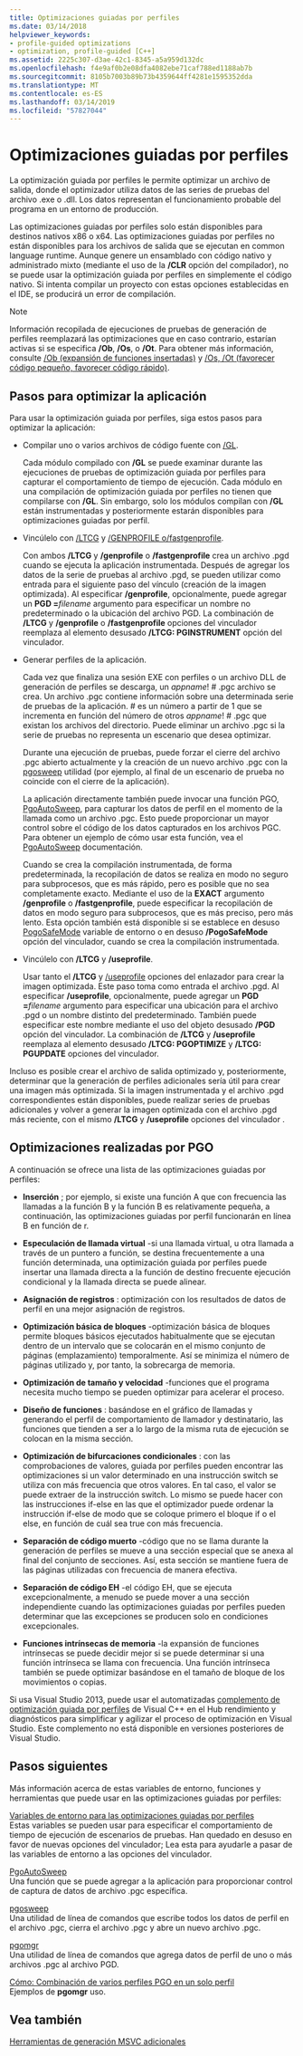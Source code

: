 ```yaml
---
title: Optimizaciones guiadas por perfiles
ms.date: 03/14/2018
helpviewer_keywords:
- profile-guided optimizations
- optimization, profile-guided [C++]
ms.assetid: 2225c307-d3ae-42c1-8345-a5a959d132dc
ms.openlocfilehash: f4e9af0b2e08dfa4082ebe71caf788ed1188ab7b
ms.sourcegitcommit: 8105b7003b89b73b4359644ff4281e1595352dda
ms.translationtype: MT
ms.contentlocale: es-ES
ms.lasthandoff: 03/14/2019
ms.locfileid: "57827044"
---
```

# <a name="profile-guided-optimizations"></a>Optimizaciones guiadas por perfiles

La optimización guiada por perfiles le permite optimizar un archivo de salida, donde el optimizador utiliza datos de las series de pruebas del archivo .exe o .dll. Los datos representan el funcionamiento probable del programa en un entorno de producción.

Las optimizaciones guiadas por perfiles solo están disponibles para destinos nativos x86 o x64. Las optimizaciones guiadas por perfiles no están disponibles para los archivos de salida que se ejecutan en common language runtime. Aunque genere un ensamblado con código nativo y administrado mixto (mediante el uso de la **/CLR** opción del compilador), no se puede usar la optimización guiada por perfiles en simplemente el código nativo. Si intenta compilar un proyecto con estas opciones establecidas en el IDE, se producirá un error de compilación.

> [!NOTE]
> Información recopilada de ejecuciones de pruebas de generación de perfiles reemplazará las optimizaciones que en caso contrario, estarían activas si se especifica **/Ob**, **/Os**, o **/Ot**. Para obtener más información, consulte [/Ob (expansión de funciones insertadas)](reference/ob-inline-function-expansion.md) y [/Os, /Ot (favorecer código pequeño, favorecer código rápido)](reference/os-ot-favor-small-code-favor-fast-code.md).

## <a name="steps-to-optimize-your-app"></a>Pasos para optimizar la aplicación

Para usar la optimización guiada por perfiles, siga estos pasos para optimizar la aplicación:

- Compilar uno o varios archivos de código fuente con [/GL](reference/gl-whole-program-optimization.md).

   Cada módulo compilado con **/GL** se puede examinar durante las ejecuciones de pruebas de optimización guiada por perfiles para capturar el comportamiento de tiempo de ejecución. Cada módulo en una compilación de optimización guiada por perfiles no tienen que compilarse con **/GL**. Sin embargo, solo los módulos compilan con **/GL** están instrumentadas y posteriormente estarán disponibles para optimizaciones guiadas por perfil.

- Vincúlelo con [/LTCG](reference/ltcg-link-time-code-generation.md) y [/GENPROFILE o/fastgenprofile](reference/genprofile-fastgenprofile-generate-profiling-instrumented-build.md).

   Con ambos **/LTCG** y **/genprofile** o **/fastgenprofile** crea un archivo .pgd cuando se ejecuta la aplicación instrumentada. Después de agregar los datos de la serie de pruebas al archivo .pgd, se pueden utilizar como entrada para el siguiente paso del vínculo (creación de la imagen optimizada). Al especificar **/genprofile**, opcionalmente, puede agregar un **PGD =**_filename_ argumento para especificar un nombre no predeterminado o la ubicación del archivo PGD. La combinación de **/LTCG** y **/genprofile** o **/fastgenprofile** opciones del vinculador reemplaza al elemento desusado **/LTCG: PGINSTRUMENT** opción del vinculador.

- Generar perfiles de la aplicación.

   Cada vez que finaliza una sesión EXE con perfiles o un archivo DLL de generación de perfiles se descarga, un *appname*! # .pgc archivo se crea. Un archivo .pgc contiene información sobre una determinada serie de pruebas de la aplicación. # es un número a partir de 1 que se incrementa en función del número de otros *appname*! # .pgc que existan los archivos del directorio. Puede eliminar un archivo .pgc si la serie de pruebas no representa un escenario que desea optimizar.

   Durante una ejecución de pruebas, puede forzar el cierre del archivo .pgc abierto actualmente y la creación de un nuevo archivo .pgc con la [pgosweep](pgosweep.md) utilidad (por ejemplo, al final de un escenario de prueba no coincide con el cierre de la aplicación).

   La aplicación directamente también puede invocar una función PGO, [PgoAutoSweep](pgoautosweep.md), para capturar los datos de perfil en el momento de la llamada como un archivo .pgc. Esto puede proporcionar un mayor control sobre el código de los datos capturados en los archivos PGC. Para obtener un ejemplo de cómo usar esta función, vea el [PgoAutoSweep](pgoautosweep.md) documentación.

   Cuando se crea la compilación instrumentada, de forma predeterminada, la recopilación de datos se realiza en modo no seguro para subprocesos, que es más rápido, pero es posible que no sea completamente exacto. Mediante el uso de la **EXACT** argumento **/genprofile** o **/fastgenprofile**, puede especificar la recopilación de datos en modo seguro para subprocesos, que es más preciso, pero más lento. Esta opción también está disponible si se establece en desuso [PogoSafeMode](environment-variables-for-profile-guided-optimizations.md#pogosafemode) variable de entorno o en desuso **/PogoSafeMode** opción del vinculador, cuando se crea la compilación instrumentada.

- Vincúlelo con **/LTCG** y **/useprofile**.

   Usar tanto el **/LTCG** y [/useprofile](reference/useprofile.md) opciones del enlazador para crear la imagen optimizada. Este paso toma como entrada el archivo .pgd. Al especificar **/useprofile**, opcionalmente, puede agregar un **PGD =**_filename_ argumento para especificar una ubicación para el archivo .pgd o un nombre distinto del predeterminado. También puede especificar este nombre mediante el uso del objeto desusado **/PGD** opción del vinculador. La combinación de **/LTCG** y **/useprofile** reemplaza al elemento desusado **/LTCG: PGOPTIMIZE** y **/LTCG: PGUPDATE** opciones del vinculador.

Incluso es posible crear el archivo de salida optimizado y, posteriormente, determinar que la generación de perfiles adicionales sería útil para crear una imagen más optimizada. Si la imagen instrumentada y el archivo .pgd correspondientes están disponibles, puede realizar series de pruebas adicionales y volver a generar la imagen optimizada con el archivo .pgd más reciente, con el mismo **/LTCG** y **/useprofile** opciones del vinculador .

## <a name="optimizations-performed-by-pgo"></a>Optimizaciones realizadas por PGO

A continuación se ofrece una lista de las optimizaciones guiadas por perfiles:

- **Inserción** ; por ejemplo, si existe una función A que con frecuencia las llamadas a la función B y la función B es relativamente pequeña, a continuación, las optimizaciones guiadas por perfil funcionarán en línea B en función de r.

- **Especulación de llamada virtual** -si una llamada virtual, u otra llamada a través de un puntero a función, se destina frecuentemente a una función determinada, una optimización guiada por perfiles puede insertar una llamada directa a la función de destino frecuente ejecución condicional y la llamada directa se puede alinear.

- **Asignación de registros** : optimización con los resultados de datos de perfil en una mejor asignación de registros.

- **Optimización básica de bloques** -optimización básica de bloques permite bloques básicos ejecutados habitualmente que se ejecutan dentro de un intervalo que se colocarán en el mismo conjunto de páginas (emplazamiento) temporalmente. Así se minimiza el número de páginas utilizado y, por tanto, la sobrecarga de memoria.

- **Optimización de tamaño y velocidad** -funciones que el programa necesita mucho tiempo se pueden optimizar para acelerar el proceso.

- **Diseño de funciones** : basándose en el gráfico de llamadas y generando el perfil de comportamiento de llamador y destinatario, las funciones que tienden a ser a lo largo de la misma ruta de ejecución se colocan en la misma sección.

- **Optimización de bifurcaciones condicionales** : con las comprobaciones de valores, guiada por perfiles pueden encontrar las optimizaciones si un valor determinado en una instrucción switch se utiliza con más frecuencia que otros valores.  En tal caso, el valor se puede extraer de la instrucción switch.  Lo mismo se puede hacer con las instrucciones if-else en las que el optimizador puede ordenar la instrucción if-else de modo que se coloque primero el bloque if o el else, en función de cuál sea true con más frecuencia.

- **Separación de código muerto** -código que no se llama durante la generación de perfiles se mueve a una sección especial que se anexa al final del conjunto de secciones. Así, esta sección se mantiene fuera de las páginas utilizadas con frecuencia de manera efectiva.

- **Separación de código EH** -el código EH, que se ejecuta excepcionalmente, a menudo se puede mover a una sección independiente cuando las optimizaciones guiadas por perfiles pueden determinar que las excepciones se producen solo en condiciones excepcionales.

- **Funciones intrínsecas de memoria** -la expansión de funciones intrínsecas se puede decidir mejor si se puede determinar si una función intrínseca se llama con frecuencia. Una función intrínseca también se puede optimizar basándose en el tamaño de bloque de los movimientos o copias.

Si usa Visual Studio 2013, puede usar el automatizadas [complemento de optimización guiada por perfiles](profile-guided-optimization-in-the-performance-and-diagnostics-hub.md) de Visual C++ en el Hub rendimiento y diagnósticos para simplificar y agilizar el proceso de optimización en Visual Studio. Este complemento no está disponible en versiones posteriores de Visual Studio.

## <a name="next-steps"></a>Pasos siguientes

Más información acerca de estas variables de entorno, funciones y herramientas que puede usar en las optimizaciones guiadas por perfiles:

[Variables de entorno para las optimizaciones guiadas por perfiles](environment-variables-for-profile-guided-optimizations.md)<br/>
Estas variables se pueden usar para especificar el comportamiento de tiempo de ejecución de escenarios de pruebas. Han quedado en desuso en favor de nuevas opciones del vinculador; Lea esta para ayudarle a pasar de las variables de entorno a las opciones del vinculador.

[PgoAutoSweep](pgoautosweep.md)<br/>
Una función que se puede agregar a la aplicación para proporcionar control de captura de datos de archivo .pgc específica.

[pgosweep](pgosweep.md)<br/>
Una utilidad de línea de comandos que escribe todos los datos de perfil en el archivo .pgc, cierra el archivo .pgc y abre un nuevo archivo .pgc.

[pgomgr](pgomgr.md)<br/>
Una utilidad de línea de comandos que agrega datos de perfil de uno o más archivos .pgc al archivo PGD.

[Cómo: Combinación de varios perfiles PGO en un solo perfil](how-to-merge-multiple-pgo-profiles-into-a-single-profile.md)<br/>
Ejemplos de **pgomgr** uso.

## <a name="see-also"></a>Vea también

[Herramientas de generación MSVC adicionales](reference/c-cpp-build-tools.md)
